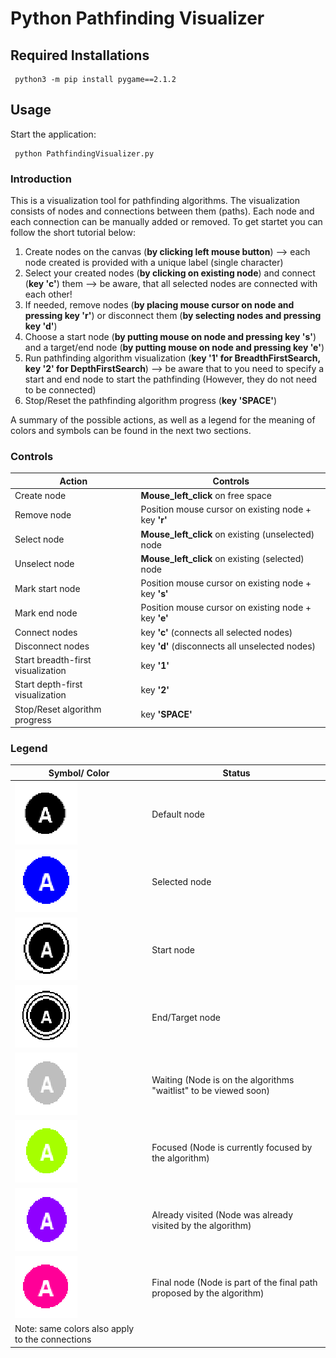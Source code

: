 # Python Pathfinding Visualizer
## Required Installations
```
 python3 -m pip install pygame==2.1.2
```
## Usage
Start the application: 
```
 python PathfindingVisualizer.py
```
### Introduction
This is a visualization tool for pathfinding algorithms. The visualization consists of nodes and connections between them (paths). Each node and each connection can be manually added or removed. To get startet you can follow the short tutorial below:
1. Create nodes on the canvas (**by clicking left mouse button**) --> each node created is provided with a unique label (single character)
2. Select your created nodes (**by clicking on existing node**) and connect (**key 'c'**) them --> be aware, that all selected nodes are connected with each other!
3. If needed, remove nodes (**by placing mouse cursor on node and pressing key 'r'**) or disconnect them (**by selecting nodes and pressing key 'd'**)
4. Choose a start node (**by putting mouse on node and pressing key 's'**) and a target/end node (**by putting mouse on node and pressing key 'e'**)
5. Run pathfinding algorithm visualization (**key '1' for BreadthFirstSearch, key '2' for DepthFirstSearch**) --> be aware that to you need to specify a start and end node to start the pathfinding (However, they do not need to be connected)
6. Stop/Reset the pathfinding algorithm progress (**key 'SPACE'**)

A summary of the possible actions, as well as a legend for the meaning of colors and symbols can be found in the next two sections.
### Controls
Action | Controls |
--- | --- |
Create node | **Mouse_left_click** on free space |
Remove node | Position mouse cursor on existing node + key **'r'** |
Select node | **Mouse_left_click** on existing (unselected) node |
Unselect node | **Mouse_left_click** on existing (selected) node |
Mark start node | Position mouse cursor on existing node + key **'s'** |
Mark end node | Position mouse cursor on existing node + key **'e'** |
Connect nodes | key **'c'** (connects all selected nodes) |
Disconnect nodes | key **'d'** (disconnects all unselected nodes) |
Start breadth-first visualization | key **'1'** |
Start depth-first visualization | key **'2'** |
Stop/Reset algorithm progress | key **'SPACE'** |
### Legend
Symbol/ Color | Status |
--- | --- |
![Default node](img/default_node.PNG?raw=true "Default node") | Default node |
![Selected node](img/selected_node.PNG?raw=true "Selected node") | Selected node |
![Start node](img/start_node.PNG?raw=true "Start node") | Start node |
![End node](img/end_node.PNG?raw=true "End node") | End/Target node |
![Waiting node](img/waiting_node.PNG?raw=true "Waiting node") | Waiting (Node is on the algorithms "waitlist" to be viewed soon) |
![Inspected node](img/inspected_node.PNG?raw=true "Inspected node") | Focused (Node is currently focused by the algorithm) |
![Visited node](img/visited_node.PNG?raw=true "Visited node") | Already visited (Node was already visited by the algorithm) |
![Final node](img/part_of_final_path_node.PNG?raw=true "Final node") | Final node (Node is part of the final path proposed by the algorithm) |
Note: same colors also apply to the connections |
